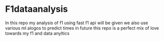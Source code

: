 # F1dataanalysis
In this repo my analysis of f1 using fast f1 api will be given we also use various ml alogos to predict times in future
this repo is a perfect mix of love towards my f1 and data anyltics 


